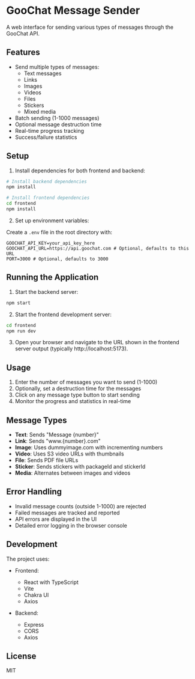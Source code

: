 # GooChat Message Sender

A web interface for sending various types of messages through the GooChat API.

## Features

- Send multiple types of messages:
  - Text messages
  - Links
  - Images
  - Videos
  - Files
  - Stickers
  - Mixed media
- Batch sending (1-1000 messages)
- Optional message destruction time
- Real-time progress tracking
- Success/failure statistics

## Setup

1. Install dependencies for both frontend and backend:

```bash
# Install backend dependencies
npm install

# Install frontend dependencies
cd frontend
npm install
```

2. Set up environment variables:

Create a `.env` file in the root directory with:

```env
GOOCHAT_API_KEY=your_api_key_here
GOOCHAT_API_URL=https://api.goochat.com # Optional, defaults to this URL
PORT=3000 # Optional, defaults to 3000
```

## Running the Application

1. Start the backend server:

```bash
npm start
```

2. Start the frontend development server:

```bash
cd frontend
npm run dev
```

3. Open your browser and navigate to the URL shown in the frontend server output (typically http://localhost:5173).

## Usage

1. Enter the number of messages you want to send (1-1000)
2. Optionally, set a destruction time for the messages
3. Click on any message type button to start sending
4. Monitor the progress and statistics in real-time

## Message Types

- **Text**: Sends "Message {number}"
- **Link**: Sends "www.{number}.com"
- **Image**: Uses dummyimage.com with incrementing numbers
- **Video**: Uses S3 video URLs with thumbnails
- **File**: Sends PDF file URLs
- **Sticker**: Sends stickers with packageId and stickerId
- **Media**: Alternates between images and videos

## Error Handling

- Invalid message counts (outside 1-1000) are rejected
- Failed messages are tracked and reported
- API errors are displayed in the UI
- Detailed error logging in the browser console

## Development

The project uses:

- Frontend:
  - React with TypeScript
  - Vite
  - Chakra UI
  - Axios

- Backend:
  - Express
  - CORS
  - Axios

## License

MIT 